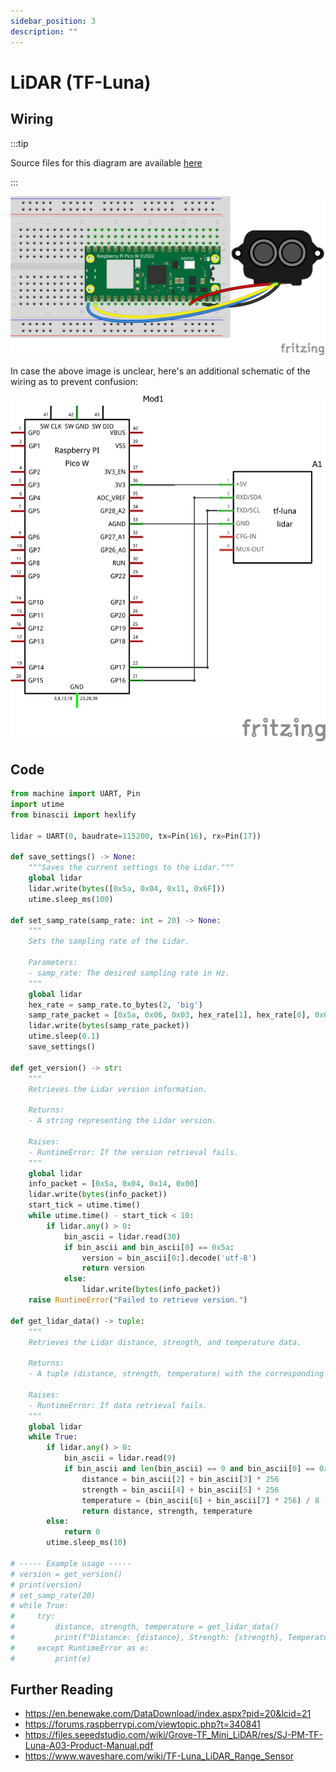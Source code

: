 ```yaml
---
sidebar_position: 3
description: ""
---
```


# LiDAR (TF-Luna)

## Wiring

:::tip

Source files for this diagram are available [here](https://github.com/AerospaceJam/aerospacejam.github.io/blob/main/docs/challenges/lidar/lidar.fzz)

:::

![Wiring diagram](lidar_bb.png)

In case the above image is unclear, here's an additional schematic of the wiring as to prevent confusion:

![Wiring schematic](lidar_schem.png)

## Code

```py
from machine import UART, Pin
import utime
from binascii import hexlify

lidar = UART(0, baudrate=115200, tx=Pin(16), rx=Pin(17))

def save_settings() -> None:
    """Saves the current settings to the Lidar."""
    global lidar
    lidar.write(bytes([0x5a, 0x04, 0x11, 0x6F]))
    utime.sleep_ms(100)

def set_samp_rate(samp_rate: int = 20) -> None:
    """
    Sets the sampling rate of the Lidar.

    Parameters:
    - samp_rate: The desired sampling rate in Hz.
    """
    global lidar
    hex_rate = samp_rate.to_bytes(2, 'big')
    samp_rate_packet = [0x5a, 0x06, 0x03, hex_rate[1], hex_rate[0], 0x00, 0x00]
    lidar.write(bytes(samp_rate_packet))
    utime.sleep(0.1)
    save_settings()

def get_version() -> str:
    """
    Retrieves the Lidar version information.

    Returns:
    - A string representing the Lidar version.

    Raises:
    - RuntimeError: If the version retrieval fails.
    """
    global lidar
    info_packet = [0x5a, 0x04, 0x14, 0x00]
    lidar.write(bytes(info_packet))
    start_tick = utime.time()
    while utime.time() - start_tick < 10:
        if lidar.any() > 0:
            bin_ascii = lidar.read(30)
            if bin_ascii and bin_ascii[0] == 0x5a:
                version = bin_ascii[0:].decode('utf-8')
                return version
            else:
                lidar.write(bytes(info_packet))
    raise RuntimeError("Failed to retrieve version.")

def get_lidar_data() -> tuple:
    """
    Retrieves the Lidar distance, strength, and temperature data.

    Returns:
    - A tuple (distance, strength, temperature) with the corresponding values.

    Raises:
    - RuntimeError: If data retrieval fails.
    """
    global lidar
    while True:
        if lidar.any() > 0:
            bin_ascii = lidar.read(9)
            if bin_ascii and len(bin_ascii) == 9 and bin_ascii[0] == 0x59 and bin_ascii[1] == 0x59:
                distance = bin_ascii[2] + bin_ascii[3] * 256
                strength = bin_ascii[4] + bin_ascii[5] * 256
                temperature = (bin_ascii[6] + bin_ascii[7] * 256) / 8 - 256
                return distance, strength, temperature
        else:
            return 0
        utime.sleep_ms(10)

# ----- Example usage -----
# version = get_version()
# print(version)
# set_samp_rate(20)
# while True:
#     try:
#         distance, strength, temperature = get_lidar_data()
#         print(f"Distance: {distance}, Strength: {strength}, Temperature: {temperature:.2f}")
#     except RuntimeError as e:
#         print(e)
```

## Further Reading

- https://en.benewake.com/DataDownload/index.aspx?pid=20&lcid=21
- https://forums.raspberrypi.com/viewtopic.php?t=340841
- https://files.seeedstudio.com/wiki/Grove-TF_Mini_LiDAR/res/SJ-PM-TF-Luna-A03-Product-Manual.pdf
- https://www.waveshare.com/wiki/TF-Luna_LiDAR_Range_Sensor
